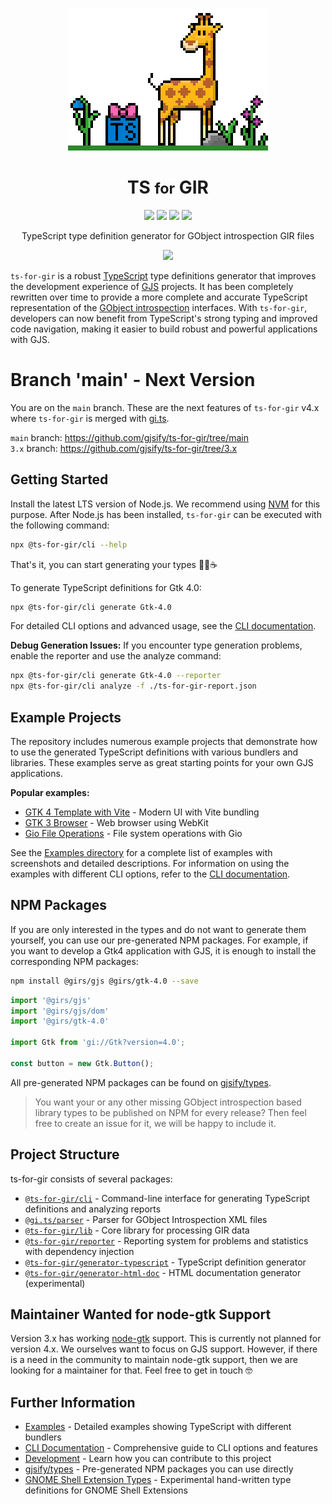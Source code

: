 <p align="center">
  <img src=".github/ts-for-gir_x4.png" />
  <h1 align="center">TS <small>for</small> GIR</h1>
</p>

<p align="center">
  <img src="https://img.shields.io/github/actions/workflow/status/gjsify/ts-for-gir/ci.yml" />
  <img src="https://img.shields.io/github/license/gjsify/ts-for-gir" />
  <img src="https://img.shields.io/npm/v/@ts-for-gir/cli" />
  <img src="https://img.shields.io/npm/dw/@ts-for-gir/cli" />
</p>

<p align="center">TypeScript type definition generator for GObject introspection GIR files</p>

<p align="center">
  <img src=".github/feeling.gif" />
</p>

`ts-for-gir` is a robust [TypeScript](https://www.typescriptlang.org/) type definitions generator that improves the development experience of [GJS](https://gitlab.gnome.org/GNOME/gjs/) projects. It has been completely rewritten over time to provide a more complete and accurate TypeScript representation of the [GObject introspection](https://gi.readthedocs.io/en/latest/) interfaces. With `ts-for-gir`, developers can now benefit from TypeScript's strong typing and improved code navigation, making it easier to build robust and powerful applications with GJS.

# Branch 'main' - Next Version

You are on the `main` branch. These are the next features of `ts-for-gir` v4.x where `ts-for-gir` is merged with [gi.ts](https://github.com/gjsify/gi.ts).

`main` branch: https://github.com/gjsify/ts-for-gir/tree/main  
`3.x` branch: https://github.com/gjsify/ts-for-gir/tree/3.x

## Getting Started

Install the latest LTS version of Node.js. We recommend using [NVM](https://github.com/nvm-sh/nvm) for this purpose. After Node.js has been installed, `ts-for-gir` can be executed with the following command:

```bash
npx @ts-for-gir/cli --help
```

That's it, you can start generating your types 👩‍💻☕

To generate TypeScript definitions for Gtk 4.0:

```bash
npx @ts-for-gir/cli generate Gtk-4.0
```

For detailed CLI options and advanced usage, see the [CLI documentation](/packages/cli/README.md).

**Debug Generation Issues:**
If you encounter type generation problems, enable the reporter and use the analyze command:
```bash
npx @ts-for-gir/cli generate Gtk-4.0 --reporter
npx @ts-for-gir/cli analyze -f ./ts-for-gir-report.json
```

## Example Projects

The repository includes numerous example projects that demonstrate how to use the generated TypeScript definitions with various bundlers and libraries. These examples serve as great starting points for your own GJS applications.

**Popular examples:**
- [GTK 4 Template with Vite](/examples/gtk-4-template-vite) - Modern UI with Vite bundling
- [GTK 3 Browser](/examples/gtk-3-browser) - Web browser using WebKit
- [Gio File Operations](/examples/gio-2-cat) - File system operations with Gio

See the [Examples directory](/examples/README.md) for a complete list of examples with screenshots and detailed descriptions. For information on using the examples with different CLI options, refer to the [CLI documentation](/packages/cli/README.md#using-the-generated-types).

## NPM Packages

If you are only interested in the types and do not want to generate them yourself, you can use our pre-generated NPM packages. For example, if you want to develop a Gtk4 application with GJS, it is enough to install the corresponding NPM packages:

```bash
npm install @girs/gjs @girs/gtk-4.0 --save
```

```ts
import '@girs/gjs'
import '@girs/gjs/dom'
import '@girs/gtk-4.0'

import Gtk from 'gi://Gtk?version=4.0';

const button = new Gtk.Button();
```

All pre-generated NPM packages can be found on [gjsify/types](https://github.com/gjsify/types).

> You want your or any other missing GObject introspection based library types to be published on NPM for every release? Then feel free to create an issue for it, we will be happy to include it.

## Project Structure

ts-for-gir consists of several packages:

- [`@ts-for-gir/cli`](/packages/cli) - Command-line interface for generating TypeScript definitions and analyzing reports
- [`@gi.ts/parser`](/packages/parser) - Parser for GObject Introspection XML files
- [`@ts-for-gir/lib`](/packages/lib) - Core library for processing GIR data
- [`@ts-for-gir/reporter`](/packages/reporter) - Reporting system for problems and statistics with dependency injection
- [`@ts-for-gir/generator-typescript`](/packages/generator-typescript) - TypeScript definition generator
- [`@ts-for-gir/generator-html-doc`](/packages/generator-html-doc) - HTML documentation generator (experimental)

## Maintainer Wanted for node-gtk Support

Version 3.x has working [node-gtk](https://github.com/romgrk/node-gtk) support. This is currently not planned for version 4.x. We ourselves want to focus on GJS support. However, if there is a need in the community to maintain node-gtk support, then we are looking for a maintainer for that. Feel free to get in touch 🤓

## Further Information

- [Examples](/examples/README.md) - Detailed examples showing TypeScript with different bundlers
- [CLI Documentation](/packages/cli/README.md) - Comprehensive guide to CLI options and features
- [Development](/DEVELOPMENT.md) - Learn how you can contribute to this project
- [gjsify/types](https://github.com/gjsify/types) - Pre-generated NPM packages you can use directly
- [GNOME Shell Extension Types](https://github.com/gjsify/gnome-shell) - Experimental hand-written type definitions for GNOME Shell Extensions

